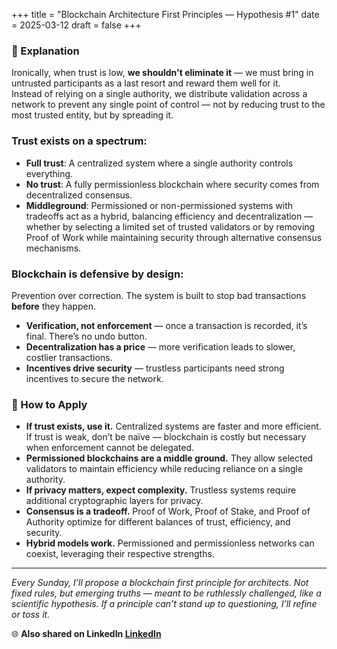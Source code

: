 +++
title = "Blockchain Architecture First Principles — Hypothesis #1"
date = 2025-03-12
draft = false
+++
### 💭 Explanation
Ironically, when trust is low, **we shouldn't eliminate it** — we must bring in untrusted participants as a last resort and reward them well for it.  
Instead of relying on a single authority, we distribute validation across a network to prevent any single point of control — not by reducing trust to the most trusted entity, but by spreading it.

### Trust exists on a spectrum:
- **Full trust**: A centralized system where a single authority controls everything.  
- **No trust**: A fully permissionless blockchain where security comes from decentralized consensus.  
- **Middleground**: Permissioned or non-permissioned systems with tradeoffs act as a hybrid, balancing efficiency and decentralization — whether by selecting a limited set of trusted validators or by removing Proof of Work while maintaining security through alternative consensus mechanisms.

### Blockchain is defensive by design:
Prevention over correction. The system is built to stop bad transactions **before** they happen.

- **Verification, not enforcement** — once a transaction is recorded, it’s final. There’s no undo button.  
- **Decentralization has a price** — more verification leads to slower, costlier transactions.  
- **Incentives drive security** — trustless participants need strong incentives to secure the network.

### 🥷 How to Apply

- **If trust exists, use it.** Centralized systems are faster and more efficient. If trust is weak, don’t be naïve — blockchain is costly but necessary when enforcement cannot be delegated.  
- **Permissioned blockchains are a middle ground.** They allow selected validators to maintain efficiency while reducing reliance on a single authority.  
- **If privacy matters, expect complexity.** Trustless systems require additional cryptographic layers for privacy.  
- **Consensus is a tradeoff.** Proof of Work, Proof of Stake, and Proof of Authority optimize for different balances of trust, efficiency, and security.  
- **Hybrid models work.** Permissioned and permissionless networks can coexist, leveraging their respective strengths.

---

_Every Sunday, I’ll propose a blockchain first principle for architects. Not fixed rules, but emerging truths — meant to be ruthlessly challenged, like a scientific hypothesis. If a principle can’t stand up to questioning, I’ll refine or toss it._


🌐 **Also shared on LinkedIn [LinkedIn](https://www.linkedin.com/posts/shanedeconinck_blockchain-trust-decentralization-activity-7304438628519194624-cPiZ)**